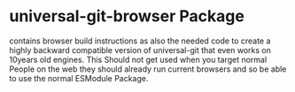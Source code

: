 # universal-git-browser Package
contains browser build instructions as also the needed code to create a highly backward compatible version of universal-git that even works on 10years old engines.
This Should not get used when you target normal People on the web they should already run current browsers and so be able to use the normal ESModule Package.
